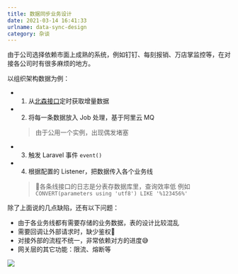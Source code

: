 ```yaml
---
title: 数据同步业务设计
date: 2021-03-14 16:41:33
urlname: data-sync-design
category: 杂谈
---
```


由于公司选择依赖市面上成熟的系统，例如钉钉、每刻报销、万店掌监控等，在对接各公司时有很多麻烦的地方。

<!-- more -->

以组织架构数据为例：

- 1. 从[北森接口](http://openapi.italent.cn/docs/tenantbase)定时获取增量数据
- 2. 将每一条数据放入 Job 处理，基于阿里云 MQ
  > 由于公用一个实例，出现偶发堵塞
- 3. 触发 Laravel 事件 `event()`
- 4. 根据配置的 Listener，把数据传入各个业务线
  > 各条线接口的日志是分表存数据库里，查询效率低
  > 例如 `CONVERT(parameters using 'utf8') LIKE '%123456%'`

除了上面说的几点缺陷，还有以下问题：

- 由于各业务线都有需要存储的业务数据，表的设计比较混乱
- 需要回调让外部请求时，缺少鉴权🥶
- 对接外部的流程不统一，非常依赖对方的进度😅
- 网关层的其它功能：限流、熔断等

![](https://cdn.jsdelivr.net/gh/liluoao/cdn@main/image/EBS.png)
